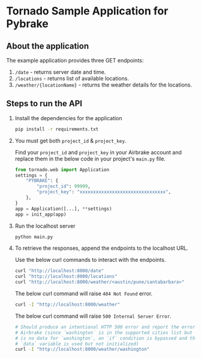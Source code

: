 # Tornado Sample Application for Pybrake

## About the application

The example application provides three GET endpoints:

1. `/date` - returns server date and time.
2. `/locations` - returns list of available locations.
3. `/weather/{locationName}` - returns the weather details for the locations.

## Steps to run the API

1. Install the dependencies for the application

    ```bash
    pip install -r requirements.txt
    ```

2. You must get both `project_id` & `project_key`.

   Find your `project_id` and `project_key` in your Airbrake account and
   replace them in the below code in your project's `main.py` file.

    ```python
    from tornado.web import Application  
    settings = {
        "PYBRAKE": {
            "project_id": 99999,
            "project_key": "xxxxxxxxxxxxxxxxxxxxxxxxxxxxxxxx",
        },
    }
    app = Application([...], **settings)
    app = init_app(app)
    ```

3. Run the localhost server

    ```bash
    python main.py
    ```

4. To retrieve the responses, append the endpoints to the localhost URL.

   Use the below curl commands to interact with the endpoints.

    ```bash
    curl "http://localhost:8000/date"
    curl "http://localhost:8000/locations"
    curl "http://localhost:8000/weather/<austin/pune/santabarbara>"
    ```

   The below curl command will raise `404 Not Found` error.

    ```bash
    curl -I "http://localhost:8000/weather"
    ```

   The below curl command will raise `500 Internal Server Error`.

    ```bash
    # Should produce an intentional HTTP 500 error and report the error to
    # Airbrake (since `washington` is in the supported cities list but there 
    # is no data for `washington`, an `if` condition is bypassed and the 
    # `data` variable is used but not initialized)
    curl -I "http://localhost:8000/weather/washington"
    ```
